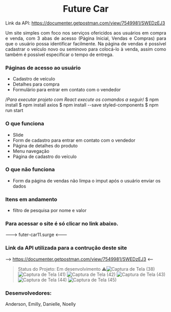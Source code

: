 
<h1 align="center"> Future Car</h1>

Link da API: https://documenter.getpostman.com/view/7549981/SWEDzEJ3

<p align="justify"> Um site simples com foco nos serviços ofericidos aos usuários em compra e venda, com 3 abas de acesso (Página Inicial, Vendas e Compras) para que o usuário possa identificar facilmente. Na página de vendas é possível cadastrar o veículo novo ou seminovo para colocá-lo à venda, assim como também é possível especificar o tempo de entrega.</p>


### Páginas de acesso ao usuário
- Cadastro de veículo
- Detalhes para compra 
- Formulário para entrar em contato com o vendedor 


/*Para executar projeto com React execute os comandos a seguir*/
$ npm install
$ npm install axios
$ npm install --save styled-components
$ npm run start



### O que funciona
- Slide
- Form de cadastro para entrar em contato com o vendedor
- Página de detalhes do produto
- Menu navegação
- Página de cadastro do veículo


### O que não funciona
- Form da página de vendas não limpa o imput após o usuário enviar os dados


### Itens em andamento
- filtro de pesquisa por nome e valor

### Para acessar o site é só clicar no link abaixo.
--->   futer-car11.surge  <---

### Link da API utilizada para a contrução deste site
--> https://documenter.getpostman.com/view/7549981/SWEDzEJ3  <--




> Status do Projeto: Em desenvolvimento :warning:![Captura de Tela (38)](https://user-images.githubusercontent.com/59965675/113527927-788b6880-9595-11eb-9ce5-b74e185613f3.png)
![Captura de Tela (41)](https://user-images.githubusercontent.com/59965675/113527942-8345fd80-9595-11eb-86b4-b27ab15dd771.png)
![Captura de Tela (42)](https://user-images.githubusercontent.com/59965675/113527952-8c36cf00-9595-11eb-9d43-c1ca30f63a7d.png)
![Captura de Tela (43)](https://user-images.githubusercontent.com/59965675/113527960-935ddd00-9595-11eb-96a1-cc23d4661f27.png)
![Captura de Tela (44)](https://user-images.githubusercontent.com/59965675/113527972-9ce74500-9595-11eb-8255-c8afd1b573ff.png)
![Captura de Tela (45)](https://user-images.githubusercontent.com/59965675/113527976-9fe23580-9595-11eb-96cf-e41345a54a11.png)

### Desenvolvedores:
Anderson,
Emilly,
Danielle,
Noelly
